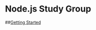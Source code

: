 # Node.js Study Group

##[Getting Started](https://github.com/nicolaspeixoto/learning-node/tree/master/1-starting)
